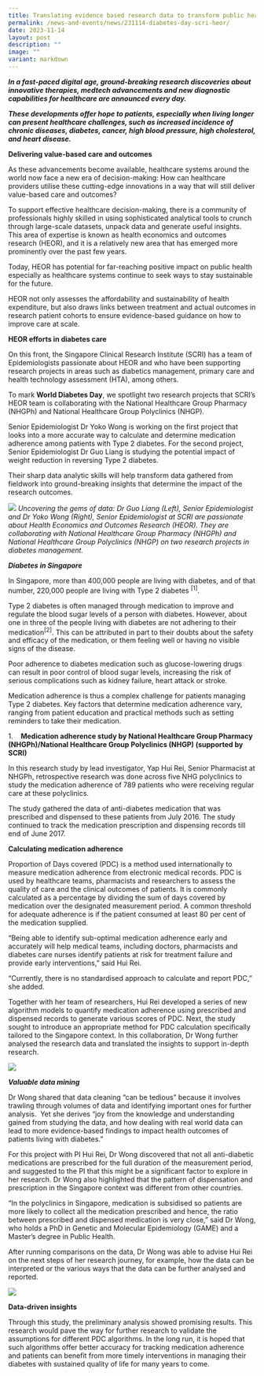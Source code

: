 ```yaml
---
title: Translating evidence based research data to transform public health at scale
permalink: /news-and-events/news/231114-diabetes-day-scri-heor/
date: 2023-11-14
layout: post
description: ""
image: ""
variant: markdown
---
```

***In a fast-paced digital age, ground-breaking research discoveries about innovative therapies, medtech advancements and new diagnostic capabilities for healthcare are announced every day.***

***These developments offer hope to patients, especially when living longer can present healthcare challenges, such as increased incidence of chronic diseases, diabetes, cancer, high blood pressure, high cholesterol, and heart disease.***  

         
**Delivering value-based care and outcomes**

As these advancements become available, healthcare systems around the world now face a new era of decision-making: How can healthcare providers utilise these cutting-edge innovations in a way that will still deliver value-based care and outcomes?

To support effective healthcare decision-making, there is a community of professionals highly skilled in using sophisticated analytical tools to crunch through large-scale datasets, unpack data and generate useful insights. This area of expertise is known as health economics and outcomes research (HEOR), and it is a relatively new area that has emerged more prominently over the past few years.

Today, HEOR has potential for far-reaching positive impact on public health especially as healthcare systems continue to seek ways to stay sustainable for the future.

HEOR not only assesses the affordability and sustainability of health expenditure, but also draws links between treatment and actual outcomes in research patient cohorts to ensure evidence-based guidance on how to improve care at scale.
      
**HEOR efforts in diabetes care**
      
On this front, the Singapore Clinical Research Institute (SCRI) has a team of Epidemiologists passionate about HEOR and who have been supporting research projects in areas such as diabetics management, primary care and health technology assessment (HTA), among others.

To mark **World Diabetes Day**, we spotlight two research projects that SCRI’s HEOR team is collaborating with the National Healthcare Group Pharmacy (NHGPh) and National Healthcare Group Polyclinics (NHGP).

Senior Epidemiologist Dr Yoko Wong is working on the first project that looks into a more accurate way to calculate and determine medication adherence among patients with Type 2 diabetes. For the second project, Senior Epidemiologist Dr Guo Liang is studying the potential impact of weight reduction in reversing Type 2 diabetes.

Their sharp data analytic skills will help transform data gathered from fieldwork into ground-breaking insights that determine the impact of the research outcomes.

![](/images/Resources_News/20231114_Diabetes%20Day/SCRI_Senior_Epidemiologists.jpg)   *Uncovering the gems of data: Dr Guo Liang (Left), Senior Epidemiologist and Dr Yoko Wong (Right), Senior Epidemiologist at SCRI are passionate about Health Economics and Outcomes Research (HEOR). They are collaborating with National Healthcare Group Pharmacy (NHGPh) and National Healthcare Group Polyclinics (NHGP) on two research projects in diabetes management.*

***Diabetes in Singapore***

In Singapore, more than 400,000 people are living with diabetes, and of that number, 220,000 people are living with Type 2 diabetes <sup>[1]</sup>.
       

Type 2 diabetes is often managed through medication to improve and regulate the blood sugar levels of a person with diabetes. However, about one in three of the people living with diabetes are not adhering to their medication<sup>[2]</sup>. This can be attributed in part to their doubts about the safety and efficacy of the medication, or them feeling well or having no visible signs of the disease.

Poor adherence to diabetes medication such as glucose-lowering drugs can result in poor control of blood sugar levels, increasing the risk of serious complications such as kidney failure, heart attack or stroke.

Medication adherence is thus a complex challenge for patients managing Type 2 diabetes. Key factors that determine medication adherence vary, ranging from patient education and practical methods such as setting reminders to take their medication.

1.&nbsp;&nbsp;&nbsp; **Medication adherence study by National Healthcare Group Pharmacy (NHGPh)/National Healthcare Group Polyclinics (NHGP) (supported by SCRI)** 

In this research study by lead investigator, Yap Hui Rei, Senior Pharmacist at NHGPh, retrospective research was done across five NHG polyclinics to study the medication adherence of 789 patients who were receiving regular care at these polyclinics.

The study gathered the data of anti-diabetes medication that was prescribed and dispensed to these patients from July 2016. The study continued to track the medication prescription and dispensing records till end of June 2017.
  
**Calculating medication adherence**

Proportion of Days covered (PDC) is a method used internationally to measure medication adherence from electronic medical records. PDC is used by healthcare teams, pharmacists and researchers to assess the quality of care and the clinical outcomes of patients. It is commonly calculated as a percentage by dividing the sum of days covered by medication over the designated measurement period. A common threshold for adequate adherence is if the patient consumed at least 80 per cent of the medication supplied.

“Being able to identify sub-optimal medication adherence early and accurately will help medical teams, including doctors, pharmacists and diabetes care nurses identify patients at risk for treatment failure and provide early interventions,” said Hui Rei.

“Currently, there is no standardised approach to calculate and report PDC,” she added.

Together with her team of researchers, Hui Rei developed a series of new algorithm models to quantify medication adherence using prescribed and dispensed records to generate various scores of PDC. Next, the study sought to introduce an appropriate method for PDC calculation specifically tailored to the Singapore context. In this collaboration, Dr Wong further analysed the research data and translated the insights to support in-depth research.

![](/images/Resources_News/20231114_Diabetes%20Day/AdobeStock_576475113.jpeg)

***Valuable data mining***
 
Dr Wong shared that data cleaning “can be tedious” because it involves trawling through volumes of data and identifying important ones for further analysis. &nbsp;Yet she derives “joy from the knowledge and understanding gained from studying the data, and how dealing with real world data can lead to more evidence-based findings to impact health outcomes of patients living with diabetes.”

For this project with PI Hui Rei, Dr Wong discovered that not all anti-diabetic medications are prescribed for the full duration of the measurement period, and suggested to the PI that this might be a significant factor to explore in her research. Dr Wong also highlighted that the pattern of dispensation and prescription in the Singapore context was different from other countries.
       
“In the polyclinics in Singapore, medication is subsidised so patients are more likely to collect all the medication prescribed and hence, the ratio between prescribed and dispensed medication is very close,” said Dr Wong, who holds a PhD in Genetic and Molecular Epidemiology (GAME) and a Master’s degree in Public Health.

After running comparisons on the data, Dr Wong was able to advise Hui Rei on the next steps of her research journey, for example, how the data can be interpreted or the various ways that the data can be further analysed and reported.

![](/images/Resources_News/20231114_Diabetes%20Day/SCRI_Dr_Yoko_Wong.jpg)
     
**Data-driven insights**

Through this study, the preliminary analysis showed promising results. This research would pave the way for further research to validate the assumptions for different PDC algorithms.  In the long run, it is hoped that such algorithms offer better accuracy for tracking medication adherence and patients can benefit from more timely interventions in managing their diabetes with sustained quality of life for many years to come.